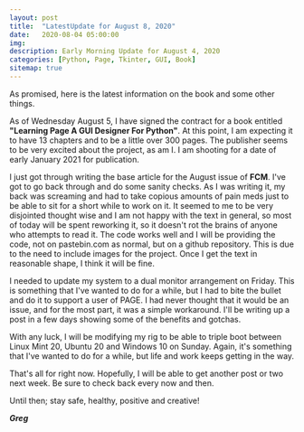 ```yaml
---
layout: post
title:  "LatestUpdate for August 8, 2020"
date:   2020-08-04 05:00:00
img: 
description: Early Morning Update for August 4, 2020
categories: [Python, Page, Tkinter, GUI, Book]
sitemap: true
---
```

As promised, here is the latest information on the book and some other things.

As of Wednesday August 5, I have signed the contract for a book entitled **"Learning Page A GUI Designer For Python"**.  At this point, I am expecting it to have 13 chapters and to be a little over 300 pages.  The publisher seems to be very excited about the project, as am I.  I am shooting for a date of early January 2021 for publication.

I just got through writing the base article for the August issue of **FCM**.  I've got to go back through and do some sanity checks.  As I was writing it, my back was screaming and had to take copious amounts of pain meds just to be able to sit for a short while to work on it.  It seemed to me to be very disjointed thought wise and I am not happy with the text in general, so most of today will be spent reworking it, so it doesn't rot the brains of anyone who attempts to read it.  The code works well and I will be providing the code, not on pastebin.com as normal, but on a github repository.  This is due to the need to include images for the project.  Once I get the text in reasonable shape, I think it will be fine.

I needed to update my system to a dual monitor arrangement on Friday.  This is something that I've wanted to do for a while, but I had to bite the bullet and do it to support a user of PAGE.  I had never thought that it would be an issue, and for the most part, it was a simple workaround.  I'll be writing up a post in a few days showing some of the benefits and gotchas.

With any luck, I will be modifying my rig to be able to triple boot between Linux Mint 20, Ubuntu 20 and Windows 10 on Sunday.  Again, it's something that I've wanted to do for a while, but life and work keeps getting in the way.

That's all for right now.  Hopefully, I will be able to get another post or two next week.  Be sure to check back every now and then.

Until then; stay safe, healthy, positive and creative!

***Greg***

